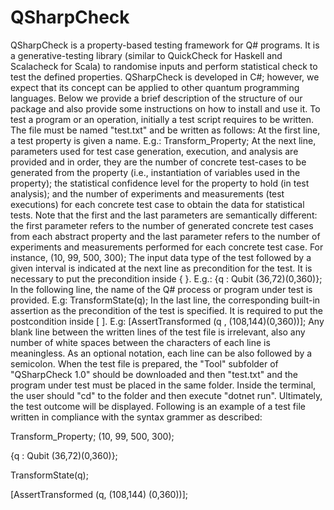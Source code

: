 # QSharpCheck
QSharpCheck is a property-based testing framework for Q# programs.
It is a generative-testing library (similar to QuickCheck for Haskell and Scalacheck for Scala) to randomise inputs and perform statistical check to test the defined properties.
QSharpCheck  is developed in C#;  however, we expect that its concept can be applied to other quantum programming languages.
Below we provide a brief description of the structure of our package and also provide some instructions on how to install and use it.
To test a program or an operation, initially a test script requires to be written. The file must be named "test.txt" and be written as follows:
At the first line, a test property is given a name. E.g.: Transform_Property;
At the next line, parameters used for test case generation, execution, and analysis are provided and in order, they are the number of concrete test-cases to be generated from the property (i.e., instantiation of variables used in the property); the statistical confidence level for the property to hold (in test analysis); and the number of experiments and measurements (test executions) for each concrete test case to obtain the data for statistical tests. Note that the first and the last parameters are semantically different: the first parameter refers to the number of generated concrete test cases from each abstract property and the last parameter refers to the number of experiments and measurements performed for each concrete test case. For instance, (10, 99, 500, 300);
The input data type of the test followed by a given interval is indicated at the next line as precondition for the test. It is necessary to put the precondition inside { }. E.g.: {q : Qubit (36,72)(0,360)};
In the following line, the name of the Q# process or program under test is provided. E.g: TransformState(q);
In the last line, the corresponding built-in assertion as the precondition of the test is specified. It is required to put the postcondition inside \[ \]. E.g: \[AssertTransformed (q , (108,144)(0,360))\];
Any blank line between the written lines of the test file is irrelevant, also any number of white spaces between the characters of each line is meaningless. As an optional notation, each line can be also followed by a semicolon.
When the test file is prepared, the "Tool" subfolder of "QSharpCheck 1.0" should be downloaded and then "test.txt" and the program under test must be placed in the same folder.
Inside the terminal, the user should "cd" to the folder and then execute "dotnet run". Ultimately, the test outcome will be displayed. Following is an example of a test file written in compliance with the syntax grammer as described:

Transform_Property;
(10, 99, 500, 300);

{q : Qubit (36,72)(0,360)};

TransformState(q);

\[AssertTransformed (q, (108,144) (0,360))\];
